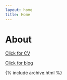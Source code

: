 ```yaml
---
layout: home
title: Home
---
```


# About

[Click for CV](/NKahramanCV.pdf) 

[Click for blog](/posts) 


<!-- 
By default, the theme only contains these few pages in order to stay lean and flexible. However, it can be easily extended to accommodate more pages, [collections](https://jekyllrb.com/docs/collections/), [categories, and tags](https://jekyllrb.com/docs/posts/#tags-and-categories). -->


{% include archive.html %}
